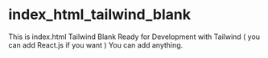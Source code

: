 # index_html_tailwind_blank
This is index.html Tailwind Blank 
Ready for Development with Tailwind ( you can add React.js if you want )
You can add anything.
